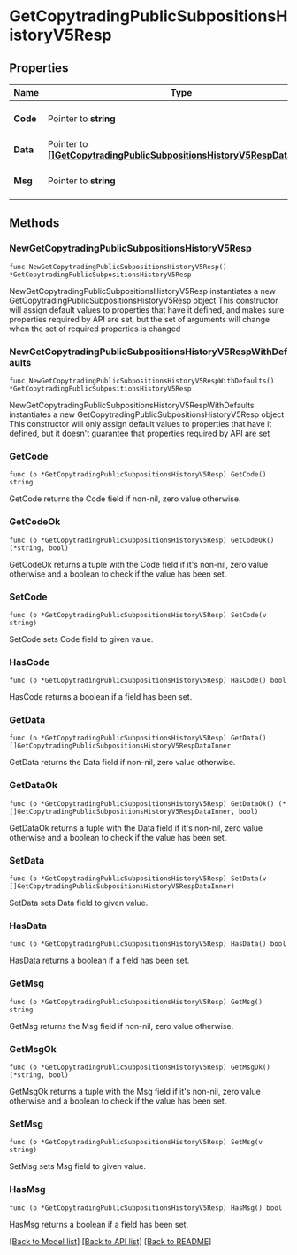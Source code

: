 # GetCopytradingPublicSubpositionsHistoryV5Resp

## Properties

Name | Type | Description | Notes
------------ | ------------- | ------------- | -------------
**Code** | Pointer to **string** |  | [optional] [default to ""]
**Data** | Pointer to [**[]GetCopytradingPublicSubpositionsHistoryV5RespDataInner**](GetCopytradingPublicSubpositionsHistoryV5RespDataInner.md) |  | [optional] 
**Msg** | Pointer to **string** |  | [optional] [default to ""]

## Methods

### NewGetCopytradingPublicSubpositionsHistoryV5Resp

`func NewGetCopytradingPublicSubpositionsHistoryV5Resp() *GetCopytradingPublicSubpositionsHistoryV5Resp`

NewGetCopytradingPublicSubpositionsHistoryV5Resp instantiates a new GetCopytradingPublicSubpositionsHistoryV5Resp object
This constructor will assign default values to properties that have it defined,
and makes sure properties required by API are set, but the set of arguments
will change when the set of required properties is changed

### NewGetCopytradingPublicSubpositionsHistoryV5RespWithDefaults

`func NewGetCopytradingPublicSubpositionsHistoryV5RespWithDefaults() *GetCopytradingPublicSubpositionsHistoryV5Resp`

NewGetCopytradingPublicSubpositionsHistoryV5RespWithDefaults instantiates a new GetCopytradingPublicSubpositionsHistoryV5Resp object
This constructor will only assign default values to properties that have it defined,
but it doesn't guarantee that properties required by API are set

### GetCode

`func (o *GetCopytradingPublicSubpositionsHistoryV5Resp) GetCode() string`

GetCode returns the Code field if non-nil, zero value otherwise.

### GetCodeOk

`func (o *GetCopytradingPublicSubpositionsHistoryV5Resp) GetCodeOk() (*string, bool)`

GetCodeOk returns a tuple with the Code field if it's non-nil, zero value otherwise
and a boolean to check if the value has been set.

### SetCode

`func (o *GetCopytradingPublicSubpositionsHistoryV5Resp) SetCode(v string)`

SetCode sets Code field to given value.

### HasCode

`func (o *GetCopytradingPublicSubpositionsHistoryV5Resp) HasCode() bool`

HasCode returns a boolean if a field has been set.

### GetData

`func (o *GetCopytradingPublicSubpositionsHistoryV5Resp) GetData() []GetCopytradingPublicSubpositionsHistoryV5RespDataInner`

GetData returns the Data field if non-nil, zero value otherwise.

### GetDataOk

`func (o *GetCopytradingPublicSubpositionsHistoryV5Resp) GetDataOk() (*[]GetCopytradingPublicSubpositionsHistoryV5RespDataInner, bool)`

GetDataOk returns a tuple with the Data field if it's non-nil, zero value otherwise
and a boolean to check if the value has been set.

### SetData

`func (o *GetCopytradingPublicSubpositionsHistoryV5Resp) SetData(v []GetCopytradingPublicSubpositionsHistoryV5RespDataInner)`

SetData sets Data field to given value.

### HasData

`func (o *GetCopytradingPublicSubpositionsHistoryV5Resp) HasData() bool`

HasData returns a boolean if a field has been set.

### GetMsg

`func (o *GetCopytradingPublicSubpositionsHistoryV5Resp) GetMsg() string`

GetMsg returns the Msg field if non-nil, zero value otherwise.

### GetMsgOk

`func (o *GetCopytradingPublicSubpositionsHistoryV5Resp) GetMsgOk() (*string, bool)`

GetMsgOk returns a tuple with the Msg field if it's non-nil, zero value otherwise
and a boolean to check if the value has been set.

### SetMsg

`func (o *GetCopytradingPublicSubpositionsHistoryV5Resp) SetMsg(v string)`

SetMsg sets Msg field to given value.

### HasMsg

`func (o *GetCopytradingPublicSubpositionsHistoryV5Resp) HasMsg() bool`

HasMsg returns a boolean if a field has been set.


[[Back to Model list]](../README.md#documentation-for-models) [[Back to API list]](../README.md#documentation-for-api-endpoints) [[Back to README]](../README.md)


